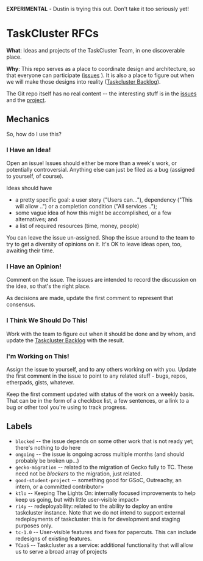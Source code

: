 **EXPERIMENTAL** - Dustin is trying this out.  Don't take it too seriously yet!

# TaskCluster RFCs

**What**: Ideas and projects of the TaskCluster Team, in one discoverable place.

**Why**: This repo serves as a place to coordinate design and architecture, so that everyone can participate ([issues](https://github.com/djmitche/taskcluster-rfcs/issues) ).
It is also a place to figure out when we will make those designs into reality ([Taskcluster Backlog](https://github.com/djmitche/taskcluster-rfcs/projects/1)).

The Git repo itself has no real content -- the interesting stuff is in the [issues](https://github.com/djmitche/taskcluster-rfcs/issues) and the [project](https://github.com/djmitche/taskcluster-rfcs/projects/1).

## Mechanics

So, how do I use this?

### I Have an Idea!

Open an issue! Issues should either be more than a week's work, or potentially controversial.  Anything else can just be filed as a bug (assigned to yourself, of course).

Ideas should have
 * a pretty specific goal: a user story ("Users can..."), dependency ("This will allow ..") or a completion condition ("All services ..");
 * some vague idea of how this might be accomplished, or a few alternatives; and
 * a list of required resources (time, money, people)

You can leave the issue un-assigned.
Shop the issue around to the team to try to get a diversity of opinions on it.
It's OK to leave ideas open, too, awaiting their time.

### I Have an Opinion!

Comment on the issue.
The issues are intended to record the discussion on the idea, so that's the right place.

As decisions are made, update the first comment to represent that consensus.

### I Think We Should Do This!

Work with the team to figure out when it should be done and by whom, and update the [Taskcluster Backlog](https://github.com/djmitche/taskcluster-rfcs/projects/1) with the result.

### I'm Working on This!

Assign the issue to yourself, and to any others working on with you.
Update the first comment in the issue to point to any related stuff - bugs, repos, etherpads, gists, whatever.

Keep the first comment updated with status of the work on a weekly basis.
That can be in the form of a checkbox list, a few sentences, or a link to a bug or other tool you're using to track progress.

## Labels

* `blocked` -- the issue depends on some other work that is not ready yet; there's nothing to do here
* `ongoing` -- the issue is ongoing across multiple months (and should probably be broken up...)
* `gecko-migration` -- related to the migration of Gecko fully to TC.  These need not be *blockers* to the migration, just related.
* `good-student-project` -- something good for GSoC, Outreachy, an intern, or a committed contributor>
* `ktlo` -- Keeping The Lights On: internally focused improvements to help keep us going, but with little user-visible impact>
* `r14y` -- redeployability: related to the ability to deploy an entire taskcluster instance. Note that we do not intend to support external redeployments of taskcluster: this is for development and staging purposes only.
* `tc-1.0` -- User-visible features and fixes for papercuts. This can include redesigns of existing features.
* `TCaaS` -- Taskcluster as a service: additional functionality that will allow us to serve a broad array of projects
